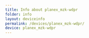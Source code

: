 ```yaml
---
title: Info about planex_mzk-wdpr
folder: info
layout: deviceinfo
permalink: /devices/planex_mzk-wdpr/
device: planex_mzk-wdpr
---
```

